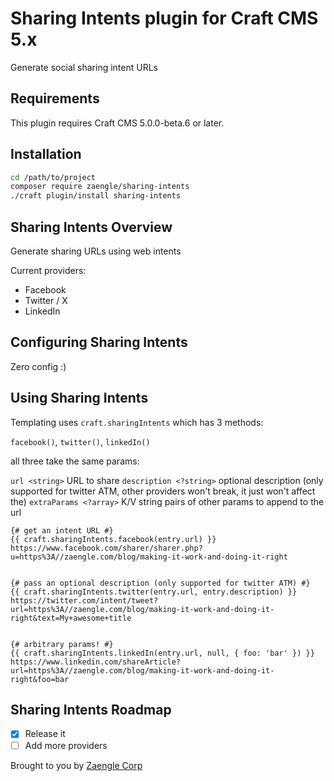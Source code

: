 # Sharing Intents plugin for Craft CMS 5.x

Generate social sharing intent URLs 


## Requirements

This plugin requires Craft CMS 5.0.0-beta.6 or later.

## Installation


```bash
cd /path/to/project
composer require zaengle/sharing-intents
./craft plugin/install sharing-intents
```

## Sharing Intents Overview

Generate sharing URLs using web intents

Current providers:

- Facebook
- Twitter / X
- LinkedIn

## Configuring Sharing Intents

Zero config :)

## Using Sharing Intents

Templating uses `craft.sharingIntents` which has 3 methods:

`facebook()`, `twitter()`, `linkedIn()`

all three take the same params:

`url <string>` URL to share
`description <?string>` optional description (only supported for twitter ATM, other providers won't break, it just won't affect the)
`extraParams <?array>` K/V string pairs of other params to append to the url

```twig
{# get an intent URL #}
{{ craft.sharingIntents.facebook(entry.url) }}
https://www.facebook.com/sharer/sharer.php?u=https%3A//zaengle.com/blog/making-it-work-and-doing-it-right


{# pass an optional description (only supported for twitter ATM) #}
{{ craft.sharingIntents.twitter(entry.url, entry.description) }}
https://twitter.com/intent/tweet?url=https%3A//zaengle.com/blog/making-it-work-and-doing-it-right&text=My+awesome+title


{# arbitrary params! #}
{{ craft.sharingIntents.linkedIn(entry.url, null, { foo: 'bar' }) }}
https://www.linkedin.com/shareArticle?url=https%3A//zaengle.com/blog/making-it-work-and-doing-it-right&foo=bar
```

## Sharing Intents Roadmap


- [x] Release it
- [ ] Add more providers

Brought to you by [Zaengle Corp](https://zaengle.com/)
